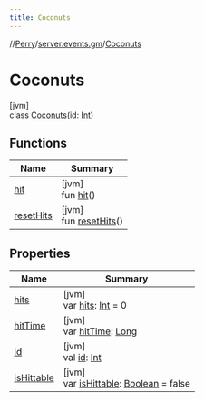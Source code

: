 ```yaml
---
title: Coconuts
---
```

//[Perry](../../../index.html)/[server.events.gm](../index.html)/[Coconuts](index.html)



# Coconuts



[jvm]\
class [Coconuts](index.html)(id: [Int](https://kotlinlang.org/api/latest/jvm/stdlib/kotlin/-int/index.html))



## Functions


| Name | Summary |
|---|---|
| [hit](hit.html) | [jvm]<br>fun [hit](hit.html)() |
| [resetHits](reset-hits.html) | [jvm]<br>fun [resetHits](reset-hits.html)() |


## Properties


| Name | Summary |
|---|---|
| [hits](hits.html) | [jvm]<br>var [hits](hits.html): [Int](https://kotlinlang.org/api/latest/jvm/stdlib/kotlin/-int/index.html) = 0 |
| [hitTime](hit-time.html) | [jvm]<br>var [hitTime](hit-time.html): [Long](https://kotlinlang.org/api/latest/jvm/stdlib/kotlin/-long/index.html) |
| [id](id.html) | [jvm]<br>val [id](id.html): [Int](https://kotlinlang.org/api/latest/jvm/stdlib/kotlin/-int/index.html) |
| [isHittable](is-hittable.html) | [jvm]<br>var [isHittable](is-hittable.html): [Boolean](https://kotlinlang.org/api/latest/jvm/stdlib/kotlin/-boolean/index.html) = false |

